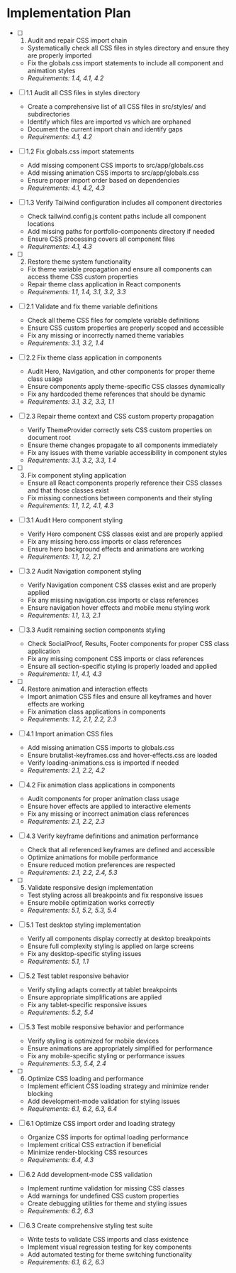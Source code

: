 # Implementation Plan

- [ ] 1. Audit and repair CSS import chain
  - Systematically check all CSS files in styles directory and ensure they are properly imported
  - Fix the globals.css import statements to include all component and animation styles
  - _Requirements: 1.4, 4.1, 4.2_

- [ ] 1.1 Audit all CSS files in styles directory
  - Create a comprehensive list of all CSS files in src/styles/ and subdirectories
  - Identify which files are imported vs which are orphaned
  - Document the current import chain and identify gaps
  - _Requirements: 4.1, 4.2_

- [ ] 1.2 Fix globals.css import statements
  - Add missing component CSS imports to src/app/globals.css
  - Add missing animation CSS imports to src/app/globals.css
  - Ensure proper import order based on dependencies
  - _Requirements: 4.1, 4.2, 4.3_

- [ ] 1.3 Verify Tailwind configuration includes all component directories
  - Check tailwind.config.js content paths include all component locations
  - Add missing paths for portfolio-components directory if needed
  - Ensure CSS processing covers all component files
  - _Requirements: 4.1, 4.3_

- [ ] 2. Restore theme system functionality
  - Fix theme variable propagation and ensure all components can access theme CSS custom properties
  - Repair theme class application in React components
  - _Requirements: 1.1, 1.4, 3.1, 3.2, 3.3_

- [ ] 2.1 Validate and fix theme variable definitions
  - Check all theme CSS files for complete variable definitions
  - Ensure CSS custom properties are properly scoped and accessible
  - Fix any missing or incorrectly named theme variables
  - _Requirements: 3.1, 3.2, 1.4_

- [ ] 2.2 Fix theme class application in components
  - Audit Hero, Navigation, and other components for proper theme class usage
  - Ensure components apply theme-specific CSS classes dynamically
  - Fix any hardcoded theme references that should be dynamic
  - _Requirements: 3.1, 3.2, 3.3, 1.1_

- [ ] 2.3 Repair theme context and CSS custom property propagation
  - Verify ThemeProvider correctly sets CSS custom properties on document root
  - Ensure theme changes propagate to all components immediately
  - Fix any issues with theme variable accessibility in component styles
  - _Requirements: 3.1, 3.2, 3.3, 1.4_

- [ ] 3. Fix component styling application
  - Ensure all React components properly reference their CSS classes and that those classes exist
  - Fix missing connections between components and their styling
  - _Requirements: 1.1, 1.2, 4.1, 4.3_

- [ ] 3.1 Audit Hero component styling
  - Verify Hero component CSS classes exist and are properly applied
  - Fix any missing hero.css imports or class references
  - Ensure hero background effects and animations are working
  - _Requirements: 1.1, 1.2, 2.1_

- [ ] 3.2 Audit Navigation component styling
  - Verify Navigation component CSS classes exist and are properly applied
  - Fix any missing navigation.css imports or class references
  - Ensure navigation hover effects and mobile menu styling work
  - _Requirements: 1.1, 1.3, 2.1_

- [ ] 3.3 Audit remaining section components styling
  - Check SocialProof, Results, Footer components for proper CSS class application
  - Fix any missing component CSS imports or class references
  - Ensure all section-specific styling is properly loaded and applied
  - _Requirements: 1.1, 4.1, 4.3_

- [ ] 4. Restore animation and interaction effects
  - Import animation CSS files and ensure all keyframes and hover effects are working
  - Fix animation class applications in components
  - _Requirements: 1.2, 2.1, 2.2, 2.3_

- [ ] 4.1 Import animation CSS files
  - Add missing animation CSS imports to globals.css
  - Ensure brutalist-keyframes.css and hover-effects.css are loaded
  - Verify loading-animations.css is imported if needed
  - _Requirements: 2.1, 2.2, 4.2_

- [ ] 4.2 Fix animation class applications in components
  - Audit components for proper animation class usage
  - Ensure hover effects are applied to interactive elements
  - Fix any missing or incorrect animation class references
  - _Requirements: 2.1, 2.2, 2.3_

- [ ] 4.3 Verify keyframe definitions and animation performance
  - Check that all referenced keyframes are defined and accessible
  - Optimize animations for mobile performance
  - Ensure reduced motion preferences are respected
  - _Requirements: 2.1, 2.2, 2.4, 5.3_

- [ ] 5. Validate responsive design implementation
  - Test styling across all breakpoints and fix responsive issues
  - Ensure mobile optimization works correctly
  - _Requirements: 5.1, 5.2, 5.3, 5.4_

- [ ] 5.1 Test desktop styling implementation
  - Verify all components display correctly at desktop breakpoints
  - Ensure full complexity styling is applied on large screens
  - Fix any desktop-specific styling issues
  - _Requirements: 5.1, 1.1_

- [ ] 5.2 Test tablet responsive behavior
  - Verify styling adapts correctly at tablet breakpoints
  - Ensure appropriate simplifications are applied
  - Fix any tablet-specific responsive issues
  - _Requirements: 5.2, 5.4_

- [ ] 5.3 Test mobile responsive behavior and performance
  - Verify styling is optimized for mobile devices
  - Ensure animations are appropriately simplified for performance
  - Fix any mobile-specific styling or performance issues
  - _Requirements: 5.3, 5.4, 2.4_

- [ ] 6. Optimize CSS loading and performance
  - Implement efficient CSS loading strategy and minimize render blocking
  - Add development-mode validation for styling issues
  - _Requirements: 6.1, 6.2, 6.3, 6.4_

- [ ] 6.1 Optimize CSS import order and loading strategy
  - Organize CSS imports for optimal loading performance
  - Implement critical CSS extraction if beneficial
  - Minimize render-blocking CSS resources
  - _Requirements: 6.4, 4.3_

- [ ] 6.2 Add development-mode CSS validation
  - Implement runtime validation for missing CSS classes
  - Add warnings for undefined CSS custom properties
  - Create debugging utilities for theme and styling issues
  - _Requirements: 6.2, 6.3_

- [ ] 6.3 Create comprehensive styling test suite
  - Write tests to validate CSS imports and class existence
  - Implement visual regression testing for key components
  - Add automated testing for theme switching functionality
  - _Requirements: 6.1, 6.2, 6.3_
